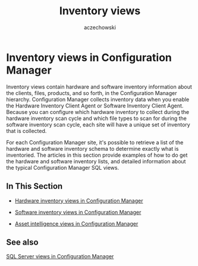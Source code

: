 ﻿---
title: Inventory views
titleSuffix: Configuration Manager
description: Hardware and software inventory information about the clients, files, and products, in the Configuration Manager hierarchy.
ms.date: 04/30/2019
ms.prod: configuration-manager
ms.technology: configmgr-sdk
ms.topic: conceptual


ms.assetid: 4487dbcb-1652-454f-8c45-3f543db1ad50
author: aczechowski
ms.author: aaroncz
manager: dougeby
---

# Inventory views in Configuration Manager

Inventory views contain hardware and software inventory information about the clients, files, products, and so forth, in the Configuration Manager hierarchy. Configuration Manager collects inventory data when you enable the Hardware Inventory Client Agent or Software Inventory Client Agent. Because you can configure which hardware inventory to collect during the hardware inventory scan cycle and which file types to scan for during the software inventory scan cycle, each site will have a unique set of inventory that is collected.

For each Configuration Manager site, it's possible to retrieve a list of the hardware and software inventory schema to determine exactly what is inventoried. The articles in this section provide examples of how to do get the hardware and software inventory lists, and detailed information about the typical Configuration Manager SQL views.

## In This Section

- [Hardware inventory views in Configuration Manager](hardware-inventory-views-configuration-manager.md)

- [Software inventory views in Configuration Manager](software-inventory-views-configuration-manager.md)

- [Asset intelligence views in Configuration Manager](asset-intelligence-views-configuration-manager.md)

## See also

[SQL Server views in Configuration Manager](sql-server-views-configuration-manager.md)